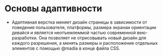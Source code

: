 # Основы адаптивности
- Адаптивная верстка меняет дизайн страницы в зависимости от поведения пользователя, платформы, размера экранаи ориентации девайся и является неотъемлеммой частью современной вею-разработки. Она позволяет не отрисовывать новый дизайн для каждого разрешения, а менять размеры и расположение отдельных элементов с помощью @madia в конце файла CSS.
